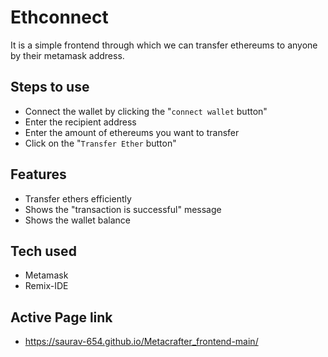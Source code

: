 # Ethconnect
It is a simple frontend through which we can transfer ethereums to anyone by their metamask address.

## Steps to use
- Connect the wallet by clicking the "`connect wallet` button"
- Enter the recipient address
- Enter the amount of ethereums you want to transfer
- Click on the "`Transfer Ether` button"

## Features
- Transfer ethers efficiently
- Shows the "transaction is successful" message
- Shows the wallet balance


 ## Tech used
 - Metamask
 - Remix-IDE
## Active Page link
- https://saurav-654.github.io/Metacrafter_frontend-main/



